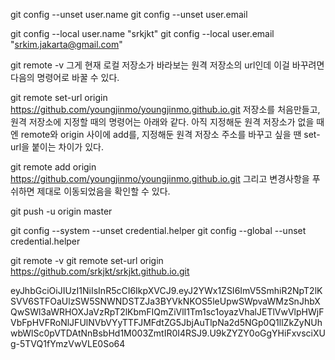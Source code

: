git config --unset user.name
git config --unset user.email

git config --local user.name "srkjkt"
git config --local user.email "srkim.jakarta@gmail.com"

git remote -v
그게 현재 로컬 저장소가 바라보는 원격 저장소의 url인데 이걸 바꾸려면 다음의 명령어로 바꿀 수 있다.

git remote set-url origin https://github.com/youngjinmo/youngjinmo.github.io.git
저장소를 처음만들고, 원격 저장소에 지정할 때의 명령어는 아래와 같다. 아직 지정해둔 원격 저장소가 없을 때엔 remote와 origin 사이에 add를, 지정해둔 원격 저장소 주소를 바꾸고 싶을 땐 set-url을 붙이는 차이가 있다.

git remote add origin https://github.com/youngjinmo/youngjinmo.github.io.git
그리고 변경사항을 푸쉬하면 제대로 이동되었음을 확인할 수 있다.

git push -u origin master

git config --system --unset credential.helper
git config --global --unset credential.helper

git remote -v
git remote set-url origin https://github.com/srkjkt/srkjkt.github.io.git

eyJhbGciOiJIUzI1NiIsInR5cCI6IkpXVCJ9.eyJ2YWx1ZSI6ImV5SmhiR2NpT2lKSVV6STFOaUlzSW5SNWNDSTZJa3BYVkNKOS5leUpwSWpvaWMzSnJhbXQwSWl3aWRHOXJaVzRpT2lKbmFIQmZiVlI1Tm1sc1oyazVhalJETlVwVlpHWjFVbFpHVFRoNlJFUlNVbVYyTTFJMFdtZG5JbjAuTlpNa2d5NGp0Q1llZkZyNUhwbWlSc0pVTDAtNnBsbHd1M003ZmtIR0I4RSJ9.U9kZYZY0oGgYHiFxvsciXUg-5TVQ1fYmzVwVLE0So64

